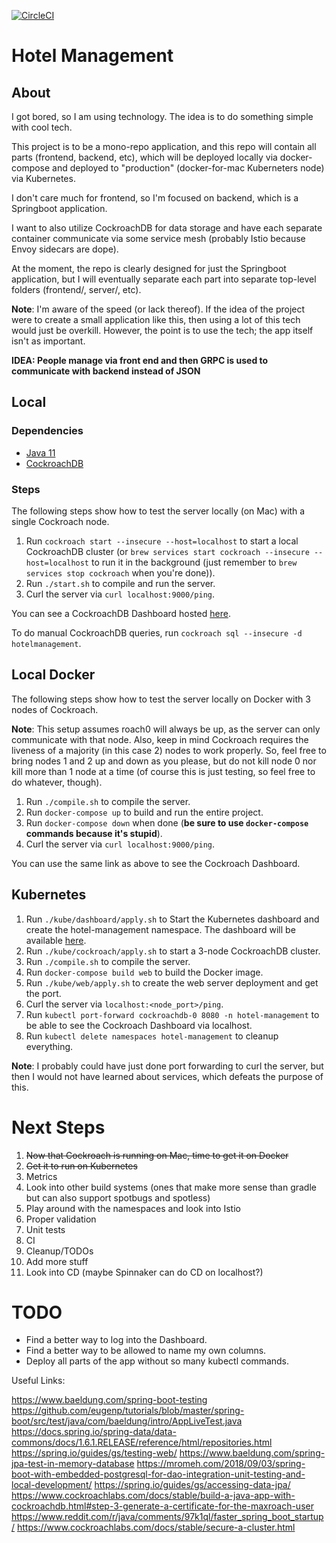 [![CircleCI](https://circleci.com/gh/RTann95/HotelManagement.svg?style=svg)](https://circleci.com/gh/RTann95/HotelManagement)

# Hotel Management

## About

I got bored, so I am using technology. The idea is to do something simple with cool tech.

This project is to be a mono-repo application, and this repo will contain all parts (frontend, backend, etc), which
will be deployed locally via docker-compose and deployed to "production" (docker-for-mac Kuberneters node) via
Kubernetes.

I don't care much for frontend, so I'm focused on backend, which is a Springboot application.

I want to also utilize CockroachDB for data storage and have each separate container communicate via some service mesh
(probably Istio because Envoy sidecars are dope).

At the moment, the repo is clearly designed for just the Springboot application, but I will eventually separate each
part into separate top-level folders (frontend/, server/, etc).

**Note**: I'm aware of the speed (or lack thereof). If the idea of the project were to create a small application like this,
then using a lot of this tech would just be overkill. However, the point is to use the tech; the app itself isn't as important.

**IDEA: People manage via front end and then GRPC is used to communicate with backend instead of JSON**

## Local

### Dependencies

* [Java 11](https://jdk.java.net/11/)
* [CockroachDB](https://www.cockroachlabs.com/docs/stable/install-cockroachdb-mac.html)

### Steps

The following steps show how to test the server locally (on Mac) with a single Cockroach node.

1. Run `cockroach start --insecure --host=localhost` to start a local CockroachDB cluster
(or `brew services start cockroach --insecure --host=localhost` to run it in the background
(just remember to `brew services stop cockroach` when you're done)).
2. Run `./start.sh` to compile and run the server.
3. Curl the server via `curl localhost:9000/ping`.

You can see a CockroachDB Dashboard hosted [here](http://localhost:8080).

To do manual CockroachDB queries, run `cockroach sql --insecure -d hotelmanagement`.

## Local Docker

The following steps show how to test the server locally on Docker with 3 nodes of Cockroach.

**Note**: This setup assumes roach0 will always be up, as the server can only communicate with that node.
Also, keep in mind Cockroach requires the liveness of a majority (in this case 2) nodes to work properly.
So, feel free to bring nodes 1 and 2 up and down as you please, but do not kill node 0 nor kill more than
1 node at a time (of course this is just testing, so feel free to do whatever, though).

1. Run `./compile.sh` to compile the server.
2. Run `docker-compose up` to build and run the entire project.
3. Run `docker-compose down` when done (**be sure to use `docker-compose` commands because it's stupid**).
4. Curl the server via `curl localhost:9000/ping`.

You can use the same link as above to see the Cockroach Dashboard.

## Kubernetes

1. Run `./kube/dashboard/apply.sh` to Start the Kubernetes dashboard and create the hotel-management namespace.
The dashboard will be available [here](http://localhost:8001/api/v1/namespaces/kube-system/services/https:kubernetes-dashboard:/proxy/).
2. Run `./kube/cockroach/apply.sh` to start a 3-node CockroachDB cluster.
3. Run `./compile.sh` to compile the server.
4. Run `docker-compose build web` to build the Docker image.
5. Run `./kube/web/apply.sh` to create the web server deployment and get the port.
6. Curl the server via `localhost:<node_port>/ping`.
7. Run `kubectl port-forward cockroachdb-0 8080 -n hotel-management` to be able to see the Cockroach Dashboard via localhost.
8. Run `kubectl delete namespaces hotel-management` to cleanup everything.

**Note**: I probably could have just done port forwarding to curl the server, but then I would not have learned about services,
which defeats the purpose of this.

# Next Steps

1. ~~Now that Cockroach is running on Mac, time to get it on Docker~~
2. ~~Get it to run on Kubernetes~~
3. Metrics
4. Look into other build systems (ones that make more sense than gradle but can also support spotbugs and spotless)
5. Play around with the namespaces and look into Istio
6. Proper validation
7. Unit tests
8. CI
9. Cleanup/TODOs
10. Add more stuff
11. Look into CD (maybe Spinnaker can do CD on localhost?)

# TODO

* Find a better way to log into the Dashboard.
* Find a better way to be allowed to name my own columns.
* Deploy all parts of the app without so many kubectl commands.

Useful Links:

https://www.baeldung.com/spring-boot-testing
https://github.com/eugenp/tutorials/blob/master/spring-boot/src/test/java/com/baeldung/intro/AppLiveTest.java
https://docs.spring.io/spring-data/data-commons/docs/1.6.1.RELEASE/reference/html/repositories.html
https://spring.io/guides/gs/testing-web/
https://www.baeldung.com/spring-jpa-test-in-memory-database
https://mromeh.com/2018/09/03/spring-boot-with-embedded-postgresql-for-dao-integration-unit-testing-and-local-development/
https://spring.io/guides/gs/accessing-data-jpa/
https://www.cockroachlabs.com/docs/stable/build-a-java-app-with-cockroachdb.html#step-3-generate-a-certificate-for-the-maxroach-user
https://www.reddit.com/r/java/comments/97k1ql/faster_spring_boot_startup/
https://www.cockroachlabs.com/docs/stable/secure-a-cluster.html
